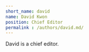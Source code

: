 ```yaml
---
short_name: david
name: David Kwon
position: Chief Editor
permalink : /authors/david.md/
---
```


David is a chief editor.